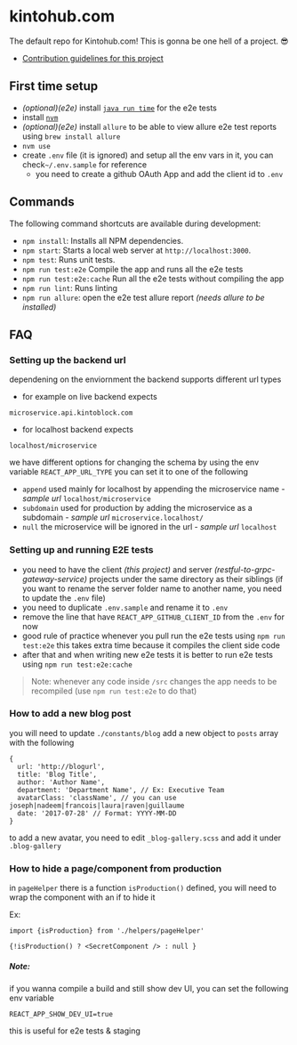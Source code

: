 # kintohub.com

The default repo for Kintohub.com! This is gonna be one hell of a project.
😎

- [Contribution guidelines for this project](./CONTRIBUTION.md)

## First time setup
- *(optional)(e2e)* install [`java run time`](https://www.java.com/en/download/mac_download.jsp) for the e2e tests
- install [`nvm`](https://github.com/creationix/nvm)
- *(optional)(e2e)* install `allure` to be able to view allure e2e test reports using `brew install allure`
- `nvm use`
- create `.env` file (it is ignored) and setup all the env vars in it, you can check`~/.env.sample` for reference
  - you need to create a github OAuth App and add the client id to `.env`

## Commands

The following command shortcuts are available during development:

* `npm install`: Installs all NPM dependencies.
* `npm start`: Starts a local web server at `http://localhost:3000`.
* `npm test`: Runs unit tests.
* `npm run test:e2e` Compile the app and runs all the e2e tests
* `npm run test:e2e:cache` Run all the e2e tests without compiling the app
* `npm run lint`: Runs linting
* `npm run allure`: open the e2e test allure report *(needs allure to be installed)*

## FAQ

### Setting up the backend url
dependening on the enviornment the backend supports different url types

- for example on live backend expects

```
microservice.api.kintoblock.com
```

- for localhost backend expects

```
localhost/microservice
```

we have different options for changing the schema by using the env variable `REACT_APP_URL_TYPE` you can set it to one of the following

- `append` used mainly for localhost by appending the microservice name - *sample url* `localhost/microservice`
- `subdomain` used for production by adding the microservice as a subdomain - *sample url* `microservice.localhost/`
- `null` the microservice will be ignored in the url - *sample url* `localhost`


### Setting up and running E2E tests
- you need to have the client *(this project)* and server *(restful-to-grpc-gateway-service)* projects under the same directory as their siblings (if you want to rename the server folder name to another name, you need to update the `.env` file)
- you need to duplicate `.env.sample` and rename it to `.env`
- remove the line that have `REACT_APP_GITHUB_CLIENT_ID` from the `.env` for now
- good rule of practice whenever you pull run the e2e tests using `npm run test:e2e` this takes extra time because it compiles the client side code
- after that and when writing new e2e tests it is better to run e2e tests using `npm run test:e2e:cache`

> Note: whenever any code inside  `/src` changes the app needs to be recompiled (use `npm run test:e2e` to do that)

### How to add a new blog post

you will need to update `./constants/blog` add a new object to `posts` array with the following

```
{
  url: 'http://blogurl',
  title: 'Blog Title',
  author: 'Author Name',
  department: 'Department Name', // Ex: Executive Team
  avatarClass: 'className', // you can use joseph|nadeem|francois|laura|raven|guillaume
  date: '2017-07-28' // Format: YYYY-MM-DD
}

```

to add a new avatar, you need to edit `_blog-gallery.scss` and add it under `.blog-gallery`

### How to hide a page/component from production

in `pageHelper` there is a function `isProduction()` defined, you will need to wrap the component with an if to hide it

Ex:
```
import {isProduction} from './helpers/pageHelper'

{!isProduction() ? <SecretComponent /> : null }
```

##### Note:

if you wanna compile a build and still show dev UI, you can set the following env variable
```
REACT_APP_SHOW_DEV_UI=true
```
this is useful for e2e tests & staging


